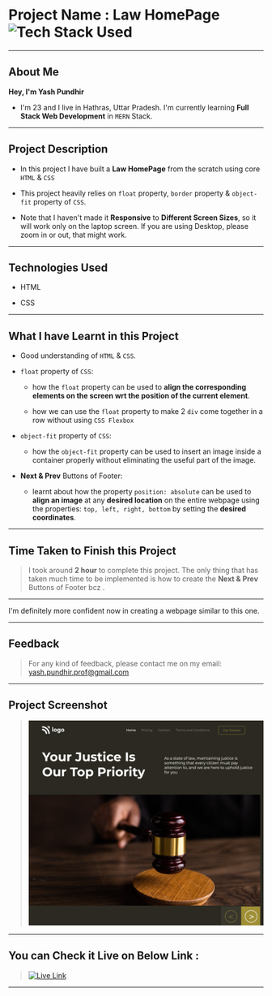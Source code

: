 # Project Name : Law HomePage ![Tech Stack Used](https://img.shields.io/badge/Technologies-HTML%20%26%20CSS-orange)

---

## About Me

**Hey, I'm Yash Pundhir**

- I'm 23 and I live in Hathras, Uttar Pradesh. I'm currently learning **Full Stack Web Development** in `MERN` Stack.

---

## Project Description

- In this project I have built a **Law HomePage** from the scratch using core `HTML` & `CSS`

- This project heavily relies on `float` property, `border` property & `object-fit` property of `CSS`.

- Note that I haven't made it **Responsive** to **Different Screen Sizes**, so it will work only on the laptop screen. If you are using Desktop, please zoom in or out, that might work.

---

## Technologies Used

- HTML

- CSS

---

## What I have Learnt in this Project

- Good understanding of `HTML` & `CSS`.

- `float` property of `CSS`:

  - how the `float` property can be used to **align the corresponding elements on the screen wrt the position of the current element**.

  - how we can use the `float` property to make 2 `div` come together in a row without using `CSS Flexbox`

- `object-fit` property of `CSS`:

  - how the `object-fit` property can be used to insert an image inside a container properly without eliminating the useful part of the image.

- **Next & Prev** Buttons of Footer:

  - learnt about how the property `position: absolute` can be used to **align an image** at any **desired location** on the entire webpage using the properties: `top, left, right, bottom` by setting the **desired coordinates**.

---

## Time Taken to Finish this Project

> I took around **2 hour** to complete this project. The only thing that has taken much time to be implemented is how to create the **Next & Prev** Buttons of Footer bcz .

---

I'm definitely more confident now in creating a webpage similar to this one.

---

## Feedback

> For any kind of feedback, please contact me on my email: yash.pundhir.prof@gmail.com

---

## Project Screenshot

> ![SS](./SS_of_the_project.png)

---

## You can Check it Live on Below Link :

> [![Live Link](https://img.shields.io/badge/DEPLOYED-LINK-green)](https://law-homepage-sj.netlify.app/)

---
